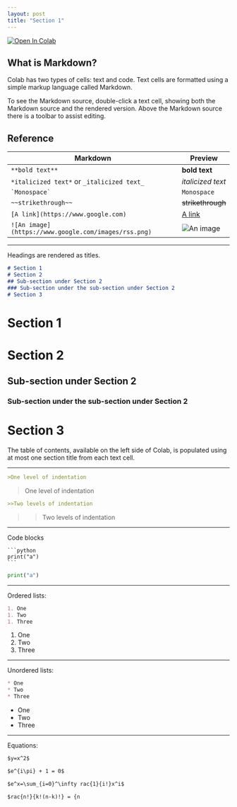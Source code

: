 ```yaml
---
layout: post
title: "Section 1"
---
```


<a href="https://colab.research.google.com/github/nishzsche/nishzsche.github.io/blob/gh-pages/Markdown_Guide.ipynb" target="_parent"><img src="https://colab.research.google.com/assets/colab-badge.svg" alt="Open In Colab"/></a>

## What is Markdown?

Colab has two types of cells: text and code. Text cells are formatted using a simple markup language called Markdown.


To see the Markdown source, double-click a text cell, showing both the Markdown source and the rendered version. Above the Markdown source there is a toolbar to assist editing.

## Reference

Markdown | Preview
--- | ---
`**bold text**` | **bold text**
`*italicized text*` or `_italicized text_` | *italicized text*
`` `Monospace` `` | `Monospace`
`~~strikethrough~~` | ~~strikethrough~~
`[A link](https://www.google.com)` | [A link](https://www.google.com)
`![An image](https://www.google.com/images/rss.png)` | ![An image](https://www.google.com/images/rss.png)


---
Headings are rendered as titles.

```markdown
# Section 1
# Section 2
## Sub-section under Section 2
### Sub-section under the sub-section under Section 2
# Section 3
```

# Section 1
# Section 2
## Sub-section under Section 2
### Sub-section under the sub-section under Section 2
# Section 3

The table of contents, available on the left side of Colab, is populated using at most one section title from each text cell.

---

```markdown
>One level of indentation
```

>One level of indentation


```markdown
>>Two levels of indentation
```

>>Two levels of indentation

---

Code blocks

````
```python
print("a")
```
````

```python
print("a")
```

---

Ordered lists:
```markdown
1. One
1. Two
1. Three
```
1. One
1. Two
1. Three

---

Unordered lists:
```markdown
* One
* Two
* Three
```
* One
* Two
* Three

---

Equations:

```markdown
$y=x^2$

$e^{i\pi} + 1 = 0$

$e^x=\sum_{i=0}^\infty rac{1}{i!}x^i$

$rac{n!}{k!(n-k)!} = {n 